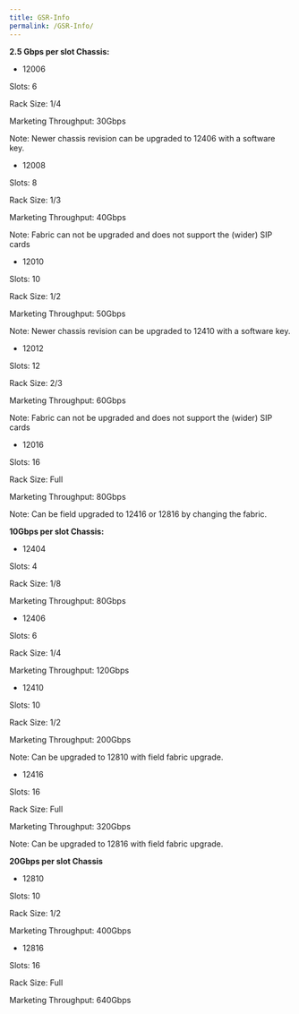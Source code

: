 ```yaml
---
title: GSR-Info
permalink: /GSR-Info/
---
```


**2.5 Gbps per slot Chassis:**

-   12006

Slots: 6

Rack Size: 1/4

Marketing Throughput: 30Gbps

Note: Newer chassis revision can be upgraded to 12406 with a software key.

-   12008

Slots: 8

Rack Size: 1/3

Marketing Throughput: 40Gbps

Note: Fabric can not be upgraded and does not support the (wider) SIP cards

-   12010

Slots: 10

Rack Size: 1/2

Marketing Throughput: 50Gbps

Note: Newer chassis revision can be upgraded to 12410 with a software key.

-   12012

Slots: 12

Rack Size: 2/3

Marketing Throughput: 60Gbps

Note: Fabric can not be upgraded and does not support the (wider) SIP cards

-   12016

Slots: 16

Rack Size: Full

Marketing Throughput: 80Gbps

Note: Can be field upgraded to 12416 or 12816 by changing the fabric.

**10Gbps per slot Chassis:**

-   12404

Slots: 4

Rack Size: 1/8

Marketing Throughput: 80Gbps

-   12406

Slots: 6

Rack Size: 1/4

Marketing Throughput: 120Gbps

-   12410

Slots: 10

Rack Size: 1/2

Marketing Throughput: 200Gbps

Note: Can be upgraded to 12810 with field fabric upgrade.

-   12416

Slots: 16

Rack Size: Full

Marketing Throughput: 320Gbps

Note: Can be upgraded to 12816 with field fabric upgrade.

**20Gbps per slot Chassis**

-   12810

Slots: 10

Rack Size: 1/2

Marketing Throughput: 400Gbps

-   12816

Slots: 16

Rack Size: Full

Marketing Throughput: 640Gbps
